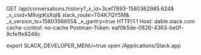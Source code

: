 GET /api/conversations.history?_x_id=3cef7893-1580362985.624&amp; _x_csid=MIlvjpKsXqI&amp; slack_route=T04K7QY5M&amp; _x_version_ts=1580356655&amp; _x_gantry=true HTTP/1.1
Host: dable.slack.com
cache-control: no-cache
Postman-Token: eaf0b5de-0826-4363-be0f-9cfe1fe8246c


export SLACK_DEVELOPER_MENU=true
open /Applications/Slack.app